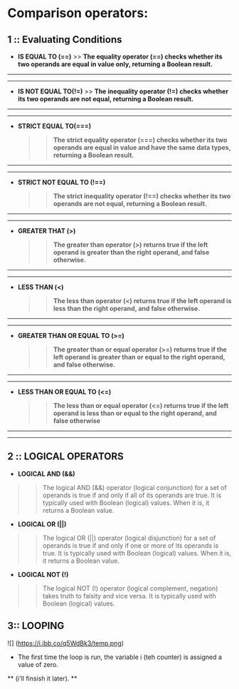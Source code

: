 # Comparison operators:  

## 1 :: Evaluating Conditions

   * **IS EQUAL TO (==)**
    >> **The equality operator (==) checks whether its two operands are equal in value only, returning a Boolean result.**

--------------
--------------

   * **IS NOT EQUAL TO(!=)**
    >> **The inequality operator (!=) checks whether its two operands are not equal, returning a Boolean result.**

--------------
--------------
 

* **STRICT EQUAL TO(===)**
   >> **The strict equality operator (===) checks whether its two operands are equal in value and have the same data types, returning a Boolean result.**
--------------
--------------
* **STRICT NOT EQUAL TO (!==)**
   >> **The strict inequality operator (!==) checks whether its two operands are not equal, returning a Boolean result.**
--------------
--------------

* **GREATER THAT (>)**
   >> **The greater than operator (>) returns true if the left operand is greater than the right operand, and false otherwise.**

--------------
--------------

* **LESS THAN (<)**
  >> **The less than operator (<) returns true if the left operand is less than the right operand, and false otherwise.**

--------------
--------------

* **GREATER THAN OR EQUAL TO (>=)**
   >> **The greater than or equal operator (>=) returns true if the left operand is greater than or equal to the right operand, and false otherwise.**
--------------
--------------
* **LESS THAN OR EQUAL TO (<=)**
     >> **The less than or equal operator (<=) returns true if the left operand is less than or equal to the right operand, and false otherwise**
--------------
--------------






## 2 :: LOGICAL OPERATORS

* **LOGICAL AND (&&)**
>> The logical AND (&&) operator (logical conjunction) for a set of operands is true if and only if all of its operands are true. It is typically used with Boolean (logical) values. When it is, it returns a Boolean value.


* **LOGICAL OR (||)**
>> The logical OR (||) operator (logical disjunction) for a set of operands is true if and only if one or more of its operands is true. It is typically used with Boolean (logical) values. When it is, it returns a Boolean value.



* **LOGICAL NOT (!)**
>> The logical NOT (!) operator (logical complement, negation) takes truth to falsity and vice versa. It is typically used with Boolean (logical) values. 



## 3:: LOOPING

![] (https://i.ibb.co/q5WdBk3/temp.png)

* The first time the loop is run, the variable i (teh counter) is assigned a value of zero.

** (i'll finsish it later). **
